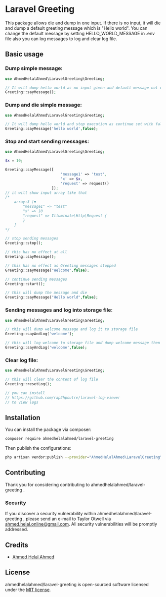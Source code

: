 # Laravel Greeting

This package allows die and dump in one input. If there is no input, it will die and dump a default greeting message which is "Hello world".
You can change the default message by setting HELLO_WORLD_MESSAGE in .env file also you can log messages to log and clear log file.

## Basic usage

### Dump simple message:

```php
use AhmedHelalAhmed\LaravelGreeting\Greeting;

// It will dump hello world as no input given and default message not changed
Greeting::sayMessage();
```

### Dump and die simple message:

```php
use AhmedHelalAhmed\LaravelGreeting\Greeting;

// It will dump hello world and stop execution as continue set with false
Greeting::sayMessage('hello world',false);
```

### Stop and start sending messages:

```php
use AhmedHelalAhmed\LaravelGreeting\Greeting;

$x = 10;

Greeting::sayMessage([
                         'message1' => 'test',
                         'x' => $x,
                         'request' => request()
                     ]);
// it will show input array like that
/*
    array:3 [▼
        "message1" => "test"
        "x" => 10
        "request" => Illuminate\Http\Request {
        }
    ]
*/

// stop sending messages
Greeting::stop();

// this has no effect at all
Greeting::sayMessage();

// this has no effect as Greeting messages stopped
Greeting::sayMessage("Welcome",false);

// continue sending messages
Greeting::start();

// this will dump the message and die
Greeting::sayMessage("Hello world",false);
```

### Sending messages and log into storage file:

```php
use AhmedHelalAhmed\LaravelGreeting\Greeting;

// this will dump welcome message and log it to storage file
Greeting::sayAndLog('welcome');

// this will log welcome to storage file and dump welcome message then stop execution
Greeting::sayAndLog('welcome',false);
```

### Clear log file:

```php
use AhmedHelalAhmed\LaravelGreeting\Greeting;

// this will clear the content of log file
Greeting::resetLog();

// you can install
// https://github.com/rap2hpoutre/laravel-log-viewer
// to view logs
```

## Installation

You can install the package via composer:

```bash
composer require ahmedhelalahmed/laravel-greeting
```

Then publish the configurations:

```bash
php artisan vendor:publish --provider="AhmedHelalAhmed\LaravelGreeting\LaravelGreetingServiceProvider"
```

## Contributing

Thank you for considering contributing to ahmedhelalahmed/laravel-greeting .

### Security

If you discover a security vulnerability within ahmedhelalahmed/laravel-greeting , please send an e-mail to Taylor Otwell via ahmed.helal.online@gmail.com. All security vulnerabilities will be promptly addressed.

## Credits

- [Ahmed Helal Ahmed](https://github.com/ahmedhelalahmed)

## License

ahmedhelalahmed/laravel-greeting is open-sourced software licensed under the [MIT license](https://opensource.org/licenses/MIT).
